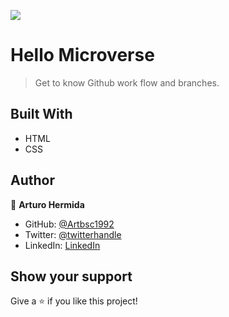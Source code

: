 ![](https://img.shields.io/badge/Microverse-blueviolet)

# Hello Microverse

> Get to know Github work flow and branches.


## Built With

- HTML
- CSS



## Author

👤 **Arturo Hermida**

- GitHub: [@Artbsc1992](https://github.com/Artbsc1992)
- Twitter: [@twitterhandle](https://twitter.com/twitterhandle)
- LinkedIn: [LinkedIn](https://linkedin.com/in/linkedinhandle)


## Show your support

Give a ⭐️ if you like this project!
